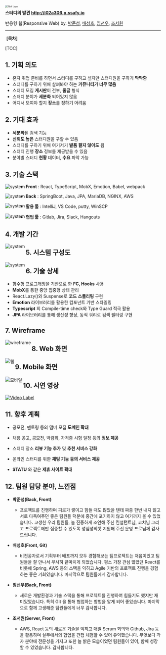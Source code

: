 <img align="left" src="http://i02a306.p.ssafy.io/images/index/name.png" alt="Sbal Logo" style="zoom:50%;" />

   **스터디의 발견  http://i02a306.p.ssafy.io**

   반응형 웹(Responsive Web) by. <a href="https://github.com/JunSeongA" target="_blank">박준성</a>, <a href="https://github.com/hackthegist" target="_blank">배성호</a>, <a href="https://github.com/Imsunwoo-hub" target="_blank">임선우</a>, <a href="https://github.com/simmmba" target="_blank">조서원</a>

------

​            **[목차]**

[TOC]

## 1. 기획 의도

- 혼자 취업 준비를 하면서 스터디를 구하고 싶지만 스터디원을 구하기 **막막함** 
- 스터디를 구하기 위해 살펴봐야 하는 **커뮤니티가 너무 많음**
- 스터디 모집 **게시판**이 전부, **줄글** 형식
- 스터디 분야가 **세분화** 되어있지 않음
- 어디서 모여야 할지 **장소**를 정하기 어려움



## 2. 기대 효과

- **세분화**된 검색 기능
- **신뢰도 높은** 스터디원을 구할 수 있음
- 스터디를 구하기 위해 여기저기 **발품** **팔지 않아도** 됨
- 스터디 진행 **장소** 정보를 제공받을 수 있음
- 분야별 스터디 **현황** 데이터, **수요** 파악 가능



## 3. 기술 스택

<img align="left" src="http://i02a306.p.ssafy.io/images/index/stack1.png" alt="system" />

- **Front** : React, TypeScript, MobX, Emotion, Babel, webpack



<img align="left" src="http://i02a306.p.ssafy.io/images/index/stack2.png" alt="system" />

- **Back** : SpringBoot, Java, JPA, MariaDB, NGINX, AWS



<img align="left" src="http://i02a306.p.ssafy.io/images/index/stack3.png" alt="system" />

- **활용 툴** : IntelliJ, VS Code, putty, WinSCP



<img align="left" src="http://i02a306.p.ssafy.io/images/index/stack4.png" alt="system" />

- **협업 툴** : Gitlab, Jira, Slack, Hangouts



## 4. 개발 기간

<img align="left" src="http://i02a306.p.ssafy.io/images/index/process.png" alt="system" />



## 5. 시스템 구성도

<img align="left" src="http://i02a306.p.ssafy.io/images/index/system.png" alt="system" />



## 6. 기술 상세

- 함수형 프로그래밍을 기반으로 한 **FC, Hooks** 사용 
- **MobX**를 통한 중앙 집중형 상태 관리
- React.Lazy()와 Suspense로 **코드** **스플리팅** 구현
- **Emotion** 라이브러리를 활용한 컴포넌트 기반 스타일링
- **Typescript** 의 Compile-time check와 Type Guard 적극 활용
- **JPA** 라이브러리를 통해 생산성 향상, 동적 쿼리로 검색 필터링 구현



## 7. Wireframe

<img align="left" src="http://i02a306.p.ssafy.io/images/index/wireframe.png" alt="wireframe" />



## 8. Web 화면

<img align="left" src="http://i02a306.p.ssafy.io/images/index/screen_web.png" alt="웹" />



## 9. Mobile 화면

<img align="left" src="http://i02a306.p.ssafy.io/images/index/screen_mobile.png" alt="모바일" />



## 10. 시연 영상

[![Video Label](http://img.youtube.com/vi/RmDsPISfS18/0.jpg)](https://youtu.be/uLR1RNqJ1Mw?t=0s)



## 11. 향후 계획

- 공모전, 멘토링 등의 맴버 모집 **도메인 확대** 

- 채용 공고, 공모전, 박람회, 자격증 시험 일정 등의 **정보 제공** 

- 스터디 장소 **리뷰 기능 추가** 및 **추천 서비스 강화** 

- 온라인 스터디를 위한 **채팅 기능 등의 서비스 제공** 

- **STATU** 와 같은 **제휴 사이트 확대**



## 12. 팀원 담당 분야, 느낀점

- **박준성(Back, Front)**
  - 프로젝트를 진행하며 피로가 쌓이고 힘들 때도 많았을 텐데 짜증 한번 내지 않고 서로 다독여주던 좋은 팀원들 덕분에 중간에 포기하지 않고 여기까지 올 수 있었습니다. 고생한 우리 팀원들, 늘 진중하게 조언해 주신 컨설턴트님, 코치님 그리고 프로젝트에만 집중할 수 있도록 성심성의껏 지원해 주신 운영 프로님께 감사드립니다.

- **배성호(Front, Git)**
  - 비전공자로서 기획부터 배포까지 모두 경험해보는 팀프로젝트는 처음이었고 팀원들을 잘 만나서 무사히 끝마치게 되었습니다. 평소 가장 관심 많았던 React를 비롯해 Spring, AWS 등의 스택을 익히고 Agile 기반의 프로젝트 진행을 경험하는 좋은 기회였습니다. 마지막으로 팀원들에게 감사합니다.
- **임선우(Back, Front)**
  - 새로운 개발환경과 기술 스택을 통해 프로젝트를 진행하여 힘들기도 했지만 재미있었습니다. 특히 Git 을 통해 협업하는 방법을 알게 되어 좋았습니다. 마지막으로 함께 고생해준 팀원들에게 너무 감사합니다.

- **조서원(Server, Front)**
  - AWS, React 등의 새로운 기술을 익히고 매일 Scrum 회의와 Github, Jira 등을 활용하며 실무에서의 협업을 간접 체험할 수 있어 유익했습니다. 무엇보다 각자 분야에 전문성을 가지고 또한 늘 밝은 모습이었던 팀원들이 있어, 함께 성장할 수 있었습니다. 감사합니다.

